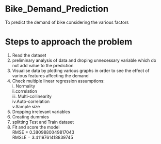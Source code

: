 # Bike_Demand_Prediction
To predict the demand of bike considering the various factors
# Steps to approach the problem
1. Read the dataset </br>
2. preliminary analysis of data and droping unnecessary variable which do not add value to the prediction </br>
3. Visualise data by plotting various graphs in order to see the effect of various features affecting the demand </br>
4. Check multiple linear regression assumptions: </br>
i. Normality </br>
ii.correlation </br>
iii. Multi-collinearity </br>
iv.Auto-correlation </br>
v.Sample size </br>
5. Dropping irrelevant variables </br>
6. Creating dummies </br>
7. splitting Test and Train dataset </br>
8. Fit and score the model </br>
RMSE = 0.3809880049817043 </br>
RMSLE = 3.4119761418839745
